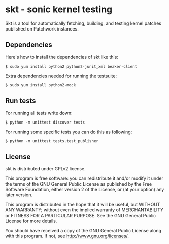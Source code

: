 skt - sonic kernel testing
==========================

Skt is a tool for automatically fetching, building, and testing kernel
patches published on Patchwork instances.

Dependencies
------------

Here's how to install the dependencies of skt like this:

    $ sudo yum install python2 python2-junit_xml beaker-client

Extra dependencies needed for running the testsuite:

    $ sudo yum install python2-mock

Run tests
---------

For running all tests write down:

    $ python -m unittest discover tests

For running some specific tests you can do this as following:

    $ python -m unittest tests.test_publisher

License
-------
skt is distributed under GPLv2 license.

This program is free software: you can redistribute it and/or modify
it under the terms of the GNU General Public License as published by
the Free Software Foundation, either version 2 of the License, or
(at your option) any later version.

This program is distributed in the hope that it will be useful,
but WITHOUT ANY WARRANTY; without even the implied warranty of
MERCHANTABILITY or FITNESS FOR A PARTICULAR PURPOSE.  See the
GNU General Public License for more details.

You should have received a copy of the GNU General Public License
along with this program. If not, see <http://www.gnu.org/licenses/>.
